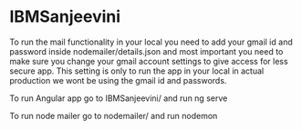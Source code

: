 # IBMSanjeevini
To run the mail functionality in your local you need to add your gmail id and password inside nodemailer/details.json and most important you need to make sure you change your gmail account settings to give access for less secure app. This setting is only to run the app in your local in actual production we wont be using the gmail id and passwords.

To run Angular app go to 
IBMSanjeevini/
and run ng serve

To run node mailer go to
nodemailer/
and run nodemon
